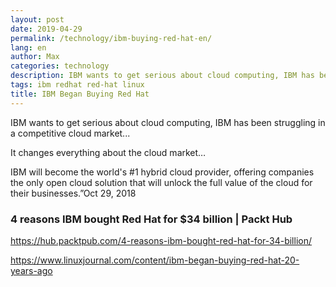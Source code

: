 ```yaml
---
layout: post
date: 2019-04-29
permalink: /technology/ibm-buying-red-hat-en/
lang: en
author: Max
categories: technology
description: IBM wants to get serious about cloud computing, IBM has been struggling in a competitive cloud market...
tags: ibm redhat red-hat linux
title: IBM Began Buying Red Hat
---
```


IBM wants to get serious about cloud computing, IBM has been struggling in a competitive cloud market...

It changes everything about the cloud market…

IBM will become the world's #1 hybrid cloud provider, offering companies the only open cloud solution that will unlock the full value of the cloud for their businesses.”Oct 29, 2018

### 4 reasons IBM bought Red Hat for $34 billion | Packt Hub

https://hub.packtpub.com/4-reasons-ibm-bought-red-hat-for-34-billion/

https://www.linuxjournal.com/content/ibm-began-buying-red-hat-20-years-ago
